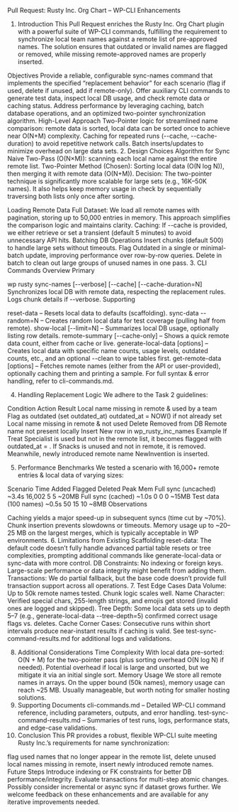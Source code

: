 Pull Request: Rusty Inc. Org Chart – WP-CLI Enhancements
1. Introduction
This Pull Request enriches the Rusty Inc. Org Chart plugin with a powerful suite of WP-CLI commands, fulfilling the requirement to synchronize local team names against a remote list of pre-approved names. The solution ensures that outdated or invalid names are flagged or removed, while missing remote-approved names are properly inserted.

Objectives
Provide a reliable, configurable sync-names command that implements the specified “replacement behavior” for each scenario (flag if used, delete if unused, add if remote-only).
Offer auxiliary CLI commands to generate test data, inspect local DB usage, and check remote data or caching status.
Address performance by leveraging caching, batch database operations, and an optimized two-pointer synchronization algorithm.
High-Level Approach
Two-Pointer logic for streamlined name comparison: remote data is sorted, local data can be sorted once to achieve near O(N+M) complexity.
Caching for repeated runs (--cache, --cache-duration) to avoid repetitive network calls.
Batch inserts/updates to minimize overhead on large data sets.
2. Design Choices
Algorithm for Sync
Naive Two-Pass (O(N×M)): scanning each local name against the entire remote list.
Two-Pointer Method (Chosen): Sorting local data (O(N log N)), then merging it with remote data (O(N+M)).
Decision: The two-pointer technique is significantly more scalable for large sets (e.g., 16K–50K names). It also helps keep memory usage in check by sequentially traversing both lists only once after sorting.

Loading Remote Data
Full Dataset: We load all remote names with pagination, storing up to 50,000 entries in memory. This approach simplifies the comparison logic and maintains clarity.
Caching: If --cache is provided, we either retrieve or set a transient (default 5 minutes) to avoid unnecessary API hits.
Batching DB Operations
Insert chunks (default 500) to handle large sets without timeouts.
Flag Outdated in a single or minimal-batch update, improving performance over row-by-row queries.
Delete in batch to clean out large groups of unused names in one pass.
3. CLI Commands Overview
Primary

wp rusty sync-names [--verbose] [--cache] [--cache-duration=N]
Synchronizes local DB with remote data, respecting the replacement rules. Logs chunk details if --verbose.
Supporting

reset-data – Resets local data to defaults (scaffolding).
sync-data --random=N – Creates random local data for test coverage (pulling half from remote).
show-local [--limit=N] – Summarizes local DB usage, optionally listing row details.
remote-summary [--cache-only] – Shows a quick remote data count, either from cache or live.
generate-local-data [options] – Creates local data with specific name counts, usage levels, outdated counts, etc., and an optional --clean to wipe tables first.
get-remote-data [options] – Fetches remote names (either from the API or user-provided), optionally caching them and printing a sample.
For full syntax & error handling, refer to cli-commands.md.

4. Handling Replacement Logic
We adhere to the Task 2 guidelines:

Condition	Action	Result
Local name missing in remote & used by a team	Flag as outdated (set outdated_at)	outdated_at = NOW() if not already set
Local name missing in remote & not used	Delete	Removed from DB
Remote name not present locally	Insert	New row in wp_rusty_inc_names
Example
If Treat Specialist is used but not in the remote list, it becomes flagged with outdated_at = <timestamp>. If Snacks is unused and not in remote, it is removed. Meanwhile, newly introduced remote name NewInvention is inserted.

5. Performance Benchmarks
We tested a scenario with 16,000+ remote entries & local data of varying sizes:

Scenario	Time	Added	Flagged	Deleted	Peak Mem
Full sync (uncached)	~3.4s	16,002	5	5	~20MB
Full sync (cached)	~1.0s	0	0	0	~15MB
Test data (100 names)	~0.5s	50	15	10	~8MB
Observations

Caching yields a major speed-up in subsequent syncs (time cut by ~70%).
Chunk insertion prevents slowdowns or timeouts.
Memory usage up to ~20–25 MB on the largest merges, which is typically acceptable in WP environments.
6. Limitations from Existing Scaffolding
reset-data: The default code doesn’t fully handle advanced partial table resets or tree complexities, prompting additional commands like generate-local-data or sync-data with more control.
DB Constraints: No indexing or foreign keys. Large-scale performance or data integrity might benefit from adding them.
Transactions: We do partial fallback, but the base code doesn’t provide full transaction support across all operations.
7. Test Edge Cases
Data Volume: Up to 50k remote names tested. Chunk logic scales well.
Name Character: Verified special chars, 255-length strings, and emojis get stored (invalid ones are logged and skipped).
Tree Depth: Some local data sets up to depth 5–7 (e.g., generate-local-data --tree-depth=5) confirmed correct usage flags vs. deletes.
Cache Corner Cases: Consecutive runs within short intervals produce near-instant results if caching is valid.
See test-sync-command-results.md for additional logs and validations.

8. Additional Considerations
Time Complexity
With local data pre-sorted: O(N + M) for the two-pointer pass (plus sorting overhead O(N log N) if needed).
Potential overhead if local is large and unsorted, but we mitigate it via an initial single sort.
Memory Usage
We store all remote names in arrays. On the upper bound (50k names), memory usage can reach ~25 MB. Usually manageable, but worth noting for smaller hosting solutions.
9. Supporting Documents
cli-commands.md – Detailed WP-CLI command reference, including parameters, outputs, and error handling.
test-sync-command-results.md – Summaries of test runs, logs, performance stats, and edge-case validations.
10. Conclusion
This PR provides a robust, flexible WP-CLI suite meeting Rusty Inc.’s requirements for name synchronization:

flag used names that no longer appear in the remote list,
delete unused local names missing in remote,
insert newly introduced remote names.
Future Steps
Introduce indexing or FK constraints for better DB performance/integrity.
Evaluate transactions for multi-step atomic changes.
Possibly consider incremental or async sync if dataset grows further.
We welcome feedback on these enhancements and are available for any iterative improvements needed.
